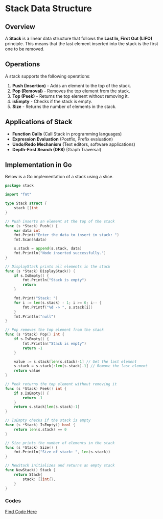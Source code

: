 # Stack Data Structure

## Overview
A **Stack** is a linear data structure that follows the **Last In, First Out (LIFO)** principle. This means that the last element inserted into the stack is the first one to be removed.

## Operations
A stack supports the following operations:

1. **Push (Insertion)** - Adds an element to the top of the stack.
2. **Pop (Removal)** - Removes the top element from the stack.
3. **Top (Peek)** - Returns the top element without removing it.
4. **isEmpty** - Checks if the stack is empty.
5. **Size** - Returns the number of elements in the stack.

## Applications of Stack
- **Function Calls** (Call Stack in programming languages)
- **Expression Evaluation** (Postfix, Prefix evaluation)
- **Undo/Redo Mechanism** (Text editors, software applications)
- **Depth-First Search (DFS)** (Graph Traversal)

## Implementation in Go
Below is a Go implementation of a stack using a slice.

```go
package stack

import "fmt"

type Stack struct {
	stack []int
}

// Push inserts an element at the top of the stack
func (s *Stack) Push() {
	var data int
	fmt.Print("Enter the data to insert in stack: ")
	fmt.Scan(&data)

	s.stack = append(s.stack, data)
	fmt.Println("Node inserted successfully.")
}

// DisplayStack prints all elements in the stack
func (s *Stack) DisplayStack() {
	if s.IsEmpty() {
		fmt.Println("Stack is empty")
		return
	}

	fmt.Print("Stack: ")
	for i := len(s.stack) - 1; i >= 0; i-- {
		fmt.Printf("%d -> ", s.stack[i])
	}
	fmt.Println("null")
}

// Pop removes the top element from the stack
func (s *Stack) Pop() int {
	if s.IsEmpty() {
		fmt.Println("Stack is empty")
		return -1
	}

	value := s.stack[len(s.stack)-1] // Get the last element
	s.stack = s.stack[:len(s.stack)-1] // Remove the last element
	return value
}

// Peek returns the top element without removing it
func (s *Stack) Peek() int {
	if s.IsEmpty() {
		return -1
	}
	return s.stack[len(s.stack)-1]
}

// IsEmpty checks if the stack is empty
func (s *Stack) IsEmpty() bool {
	return len(s.stack) == 0
}

// Size prints the number of elements in the stack
func (s *Stack) Size() {
	fmt.Println("Size of stack: ", len(s.stack))
}

// NewStack initializes and returns an empty stack
func NewStack() Stack {
	return Stack{
		stack: []int{},
	}
}
```

### Codes
[Find Code Here](main.go)